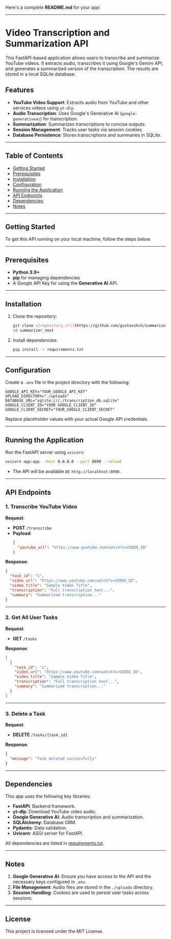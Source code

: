 Here's a complete **README.md** for your app:

---

# Video Transcription and Summarization API

This FastAPI-based application allows users to transcribe and summarize YouTube videos. It extracts audio, transcribes it using Google's Gemini API, and generates a summarized version of the transcription. The results are stored in a local SQLite database.

## Features

- **YouTube Video Support**: Extracts audio from YouTube and other services videos using `yt-dlp`.
- **Audio Transcription**: Uses Google's Generative AI (`google-generativeai`) for transcription.
- **Summarization**: Summarizes transcriptions to concise outputs.
- **Session Management**: Tracks user tasks via session cookies.
- **Database Persistence**: Stores transcriptions and summaries in SQLite.

---

## Table of Contents

- [Getting Started](#getting-started)
- [Prerequisites](#prerequisites)
- [Installation](#installation)
- [Configuration](#configuration)
- [Running the Application](#running-the-application)
- [API Endpoints](#api-endpoints)
- [Dependencies](#dependencies)
- [Notes](#notes)

---

## Getting Started

To get this API running on your local machine, follow the steps below.

---

## Prerequisites

- **Python 3.9+**
- **pip** for managing dependencies
- A Google API Key for using the **Generative AI** API.

---

## Installation

1. Clone the repository:
   ```bash
   git clone <[repository_url](https://github.com/gustavokch/summarizer_next)l>
   cd summarizer_next
   ```

2. Install dependencies:
   ```bash
   pip install -r requirements.txt
   ```

---

## Configuration

Create a `.env` file in the project directory with the following:

```env
GOOGLE_API_KEY="YOUR_GOOGLE_API_KEY"
UPLOAD_DIRECTORY="./uploads"
DATABASE_URL="sqlite:///./transcription_db.sqlite"
GOOGLE_CLIENT_ID="YOUR_GOOGLE_CLIENT_ID"
GOOGLE_CLIENT_SECRET="YOUR_GOOGLE_CLIENT_SECRET"
```

Replace placeholder values with your actual Google API credentials.

---

## Running the Application

Run the FastAPI server using `uvicorn`:

```bash
uvicorn app:app --host 0.0.0.0 --port 8090 --reload
```

- The API will be available at: `http://localhost:8090`.

---

## API Endpoints

### 1. Transcribe YouTube Video

**Request**:  
- **POST** `/transcribe`
- **Payload**:
  ```json
  {
    "youtube_url": "https://www.youtube.com/watch?v=VIDEO_ID"
  }
  ```

**Response**:
```json
{
  "task_id": "1",
  "video_url": "https://www.youtube.com/watch?v=VIDEO_ID",
  "video_title": "Sample Video Title",
  "transcription": "Full transcription text...",
  "summary": "Summarized transcription..."
}
```

---

### 2. Get All User Tasks

**Request**:  
- **GET** `/tasks`

**Response**:
```json
[
  {
    "task_id": "1",
    "video_url": "https://www.youtube.com/watch?v=VIDEO_ID",
    "video_title": "Sample Video Title",
    "transcription": "Full transcription text...",
    "summary": "Summarized transcription..."
  }
]
```

---

### 3. Delete a Task

**Request**:  
- **DELETE** `/tasks/{task_id}`

**Response**:
```json
{
  "message": "Task deleted successfully"
}
```

---

## Dependencies

This app uses the following key libraries:

- **FastAPI**: Backend framework.
- **yt-dlp**: Download YouTube video audio.
- **Google Generative AI**: Audio transcription and summarization.
- **SQLAlchemy**: Database ORM.
- **Pydantic**: Data validation.
- **Uvicorn**: ASGI server for FastAPI.

All dependencies are listed in [requirements.txt](./requirements.txt).

---

## Notes

1. **Google Generative AI**: Ensure you have access to the API and the necessary keys configured in `.env`.
2. **File Management**: Audio files are stored in the `./uploads` directory.
3. **Session Handling**: Cookies are used to persist user tasks across sessions.

---

## License

This project is licensed under the MIT License.
